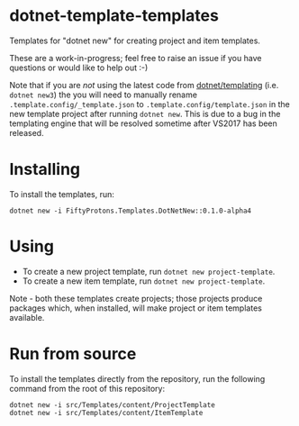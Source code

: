 # dotnet-template-templates

Templates for "dotnet new" for creating project and item templates.

These are a work-in-progress; feel free to raise an issue if you have questions or would like to help out :-)

Note that if you are _not_ using the latest code from [dotnet/templating](https://github.com/dotnet/templating) (i.e. `dotnet new3`) the you will need to manually rename `.template.config/_template.json` to `.template.config/template.json` in the new template project after running `dotnet new`. This is due to a bug in the templating engine that will be resolved sometime after VS2017 has been released.

# Installing

To install the templates, run:

```
dotnet new -i FiftyProtons.Templates.DotNetNew::0.1.0-alpha4
```

# Using

* To create a new project template, run `dotnet new project-template`.
* To create a new item template, run `dotnet new project-template`.

Note - both these templates create projects; those projects produce packages which, when installed, will make project or item templates available.

# Run from source

To install the templates directly from the repository, run the following command from the root of this repository:

```
dotnet new -i src/Templates/content/ProjectTemplate
dotnet new -i src/Templates/content/ItemTemplate
```
